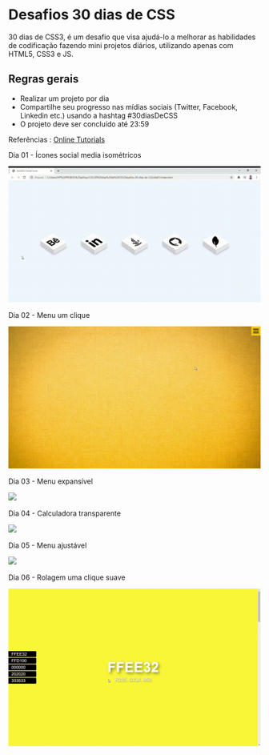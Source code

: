 # Desafios 30 dias de CSS 
30 dias de CSS3, é um desafio que visa ajudá-lo a melhorar as habilidades de codificação fazendo mini projetos diários, utilizando apenas com HTML5, CSS3 e JS.


## Regras gerais
- Realizar um projeto por dia
- Compartilhe seu progresso nas mídias sociais (Twitter, Facebook, Linkedin etc.) usando a hashtag #30diasDeCSS
- O projeto deve ser concluído até 23:59

Referências : [Online Tutorials](https://www.youtube.com/channel/UCbwXnUipZsLfUckBPsC7Jog)

Dia 01 - Ícones social media isométricos

![](https://github.com/jonathanferreira33/Desafios-30-dias-de-CSS/blob/main/dia01/Isometric-Social-Icons-day-01.gif)


Dia 02 - Menu um clique

![](https://github.com/jonathanferreira33/Desafios-30-dias-de-CSS/blob/main/dia02/assets/Sliding-Menu-on-Click-dia2.gif)


Dia 03 - Menu expansível

![](https://github.com/jonathanferreira33/Desafios-30-dias-de-CSS/blob/main/dia03/assets/Menu-expeans%C3%ADvel-com-um-click.gif)


Dia 04 - Calculadora transparente

![](https://github.com/jonathanferreira33/Desafios-30-dias-de-CSS/blob/main/dia04/assets/Calculadora-transparente-Google-Chrome-2021-01-21-15-44-43.gif)


Dia 05 - Menu ajustável

![](https://github.com/jonathanferreira33/Desafios-30-dias-de-CSS/blob/main/dia05/assets/Sticky-Navbar.gif)


Dia 06 - Rolagem uma clique suave

![](https://github.com/jonathanferreira33/Desafios-30-dias-de-CSS/blob/main/dia06/assets/Rolagem-suave-com-um-clique.gif)

